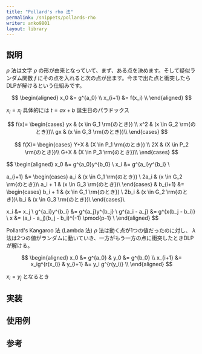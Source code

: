 ```yaml
---
title: "Pollard's rho 法"
permalink: /snippets/pollards-rho
writer: anko9801
layout: library
---
```


## 説明

$\rho$ 法は文字 $\rho$ の形が由来となっていて、まず、ある点を決めます。そして疑似ランダム関数 $f$ にその点を入れると次の点が出ます。今まで出た点と衝突したらDLPが解けるという仕組みです。

$$
\begin{aligned}
x_0 &= g^{a_0} \\
x_{i+1} &= f(x_i) \\
\end{aligned}
$$

$x_i = x_j$
具体的には $t = ax + b$
誕生日のパラドックス

$$
f(x)=
\begin{cases}
yx & (x \in G_1 \rm{のとき}) \\
x^2 & (x \in G_2 \rm{のとき})\\
gx & (x \in G_3 \rm{のとき})\\
\end{cases}
$$

$$
f(X)=
\begin{cases}
Y+X & (X \in P_1 \rm{のとき}) \\
2X & (X \in P_2 \rm{のとき})\\
G+X & (X \in P_3 \rm{のとき})\\
\end{cases}
$$

$$
\begin{aligned}
x_0 &= g^{a_0}y^{b_0} \\
x_i &= g^{a_i}y^{b_i} \\

a_{i+1} &=
\begin{cases}
a_i & (x \in G_1 \rm{のとき}) \\
2a_i & (x \in G_2 \rm{のとき})\\
a_i + 1 & (x \in G_3 \rm{のとき})\\
\end{cases}
& b_{i+1} &=
\begin{cases}
b_i + 1 & (x \in G_1 \rm{のとき}) \\
2b_i & (x \in G_2 \rm{のとき})\\
b_i & (x \in G_3 \rm{のとき})\\
\end{cases}\\

x_i &= x_j \\
g^{a_i}y^{b_i} &= g^{a_j}y^{b_j} \\
g^{a_i - a_j} &= g^{x(b_j - b_i)} \\
x &= (a_i - a_j)(b_j - b_i)^{-1} \pmod{p-1} \\
\end{aligned}
$$

Pollard's Kangaroo 法 (Lambda 法)
$\rho$ 法は動く点が1つの値だったのに対し、 $\lambda$ 法は2つの値がランダムに動いていき、一方がもう一方の点に衝突したときDLPが解ける。

$$
\begin{aligned}
x_0 &= g^{a_0} & y_0 &= g^{b_0} \\
x_{i+1} &= x_ig^{r(x_i)} & y_{i+1} &= y_i g^{r(y_i)} \\
\end{aligned}
$$

$x_i = y_j$ となるとき

## 実装

## 使用例

## 参考
